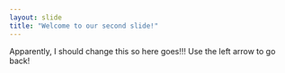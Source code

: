 ```yaml
---
layout: slide
title: "Welcome to our second slide!"
---
```

Apparently, I should change this so here goes!!!
Use the left arrow to go back!
